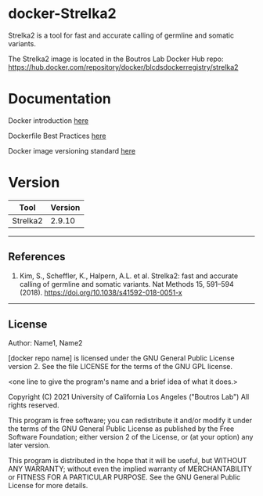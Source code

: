 # docker-Strelka2
Strelka2 is a tool for fast and accurate calling of germline and somatic variants. 

The Strelka2 image is located in the Boutros Lab Docker Hub repo: https://hub.docker.com/repository/docker/blcdsdockerregistry/strelka2

# Documentation
Docker introduction [here](https://confluence.mednet.ucla.edu/display/BOUTROSLAB/Docker+Introduction)

Dockerfile Best Practices [here](https://confluence.mednet.ucla.edu/display/BOUTROSLAB/Dockerfile+Best+Practices)

Docker image versioning standard [here](https://confluence.mednet.ucla.edu/display/BOUTROSLAB/Docker+image+versioning+standardization)


# Version
| Tool | Version |
|------|---------|
|Strelka2| 2.9.10|


---

## References

1. Kim, S., Scheffler, K., Halpern, A.L. et al. Strelka2: fast and accurate calling of germline and somatic variants. Nat Methods 15, 591–594 (2018). https://doi.org/10.1038/s41592-018-0051-x
---

## License

Author: Name1, Name2

[docker repo name] is licensed under the GNU General Public License version 2. See the file LICENSE for the terms of the GNU GPL license.

<one line to give the program's name and a brief idea of what it does.>

Copyright (C) 2021 University of California Los Angeles ("Boutros Lab") All rights reserved.

This program is free software; you can redistribute it and/or modify it under the terms of the GNU General Public License as published by the Free Software Foundation; either version 2 of the License, or (at your option) any later version.

This program is distributed in the hope that it will be useful, but WITHOUT ANY WARRANTY; without even the implied warranty of MERCHANTABILITY or FITNESS FOR A PARTICULAR PURPOSE. See the GNU General Public License for more details.
